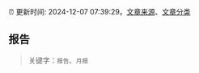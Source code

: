 :alarm_clock: 更新时间: 2024-12-07 07:39:29。[文章来源](/README.md)、[文章分类](/TAGS.md)

## 报告


> 关键字：`报告`、`月报`



